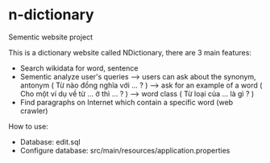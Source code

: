 # n-dictionary
Sementic website project 

This is a dictionary website called NDictionary, there are 3 main features:
+ Search wikidata for word, sentence
+ Sementic analyze user's queries 
--> users can ask about the synonym, antonym ( Từ nào đồng nghĩa với ... ? )
--> ask for an example of a word ( Cho một ví dụ về từ ... ở thì ... ? )
--> word class ( Từ loại của ... là gì ? )
+ Find paragraphs on Internet which contain a specific word (web crawler)

How to use:
+ Database: edit.sql
+ Configure database: src/main/resources/application.properties
